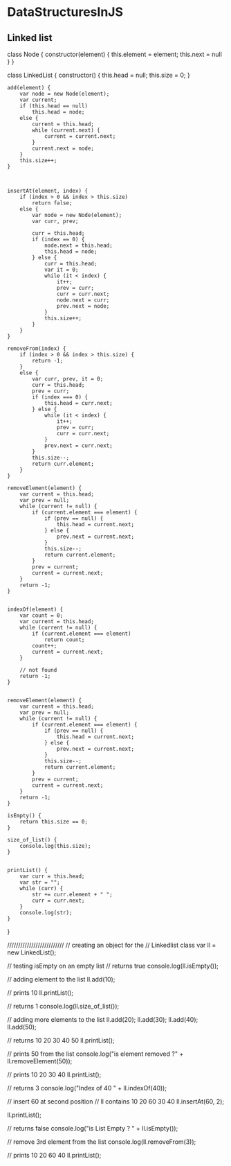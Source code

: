# DataStructuresInJS
## Linked list
class Node {
    constructor(element) {
        this.element = element;
        this.next = null
    }
}



class LinkedList {
    constructor() {
        this.head = null;
        this.size = 0;
    }

    add(element) {
        var node = new Node(element);
        var current;
        if (this.head == null)
            this.head = node;
        else {
            current = this.head;
            while (current.next) {
                current = current.next;
            }
            current.next = node;
        }
        this.size++;
    }



    insertAt(element, index) {
        if (index > 0 && index > this.size)
            return false;
        else {
            var node = new Node(element);
            var curr, prev;

            curr = this.head;
            if (index == 0) {
                node.next = this.head;
                this.head = node;
            } else {
                curr = this.head;
                var it = 0;
                while (it < index) {
                    it++;
                    prev = curr;
                    curr = curr.next;
                    node.next = curr;
                    prev.next = node;
                }
                this.size++;
            }
        }
    }

    removeFrom(index) {
        if (index > 0 && index > this.size) {
            return -1;
        }
        else {
            var curr, prev, it = 0;
            curr = this.head;
            prev = curr;
            if (index === 0) {
                this.head = curr.next;
            } else {
                while (it < index) {
                    it++;
                    prev = curr;
                    curr = curr.next;
                }
                prev.next = curr.next;
            }
            this.size--;
            return curr.element;
        }
    }

    removeElement(element) {
        var current = this.head;
        var prev = null;
        while (current != null) {
            if (current.element === element) {
                if (prev == null) {
                    this.head = current.next;
                } else {
                    prev.next = current.next;
                }
                this.size--;
                return current.element;
            }
            prev = current;
            current = current.next;
        }
        return -1;
    }


    indexOf(element) {
        var count = 0;
        var current = this.head;
        while (current != null) {
            if (current.element === element)
                return count;
            count++;
            current = current.next;
        }

        // not found 
        return -1;
    }


    removeElement(element) {
        var current = this.head;
        var prev = null;
        while (current != null) {
            if (current.element === element) {
                if (prev == null) {
                    this.head = current.next;
                } else {
                    prev.next = current.next;
                }
                this.size--;
                return current.element;
            }
            prev = current;
            current = current.next;
        }
        return -1;
    }

    isEmpty() {
        return this.size == 0;
    }

    size_of_list() {
        console.log(this.size);
    }


    printList() {
        var curr = this.head;
        var str = "";
        while (curr) {
            str += curr.element + " ";
            curr = curr.next;
        }
        console.log(str);
    }

}












//////////////////////////
// creating an object for the 
// Linkedlist class 
var ll = new LinkedList();

// testing isEmpty on an empty list 
// returns true 
console.log(ll.isEmpty());

// adding element to the list 
ll.add(10);

// prints 10 
ll.printList();

// returns 1 
console.log(ll.size_of_list());

// adding more elements to the list 
ll.add(20);
ll.add(30);
ll.add(40);
ll.add(50);

// returns 10 20 30 40 50 
ll.printList();

// prints 50 from the list 
console.log("is element removed ?" + ll.removeElement(50));

// prints 10 20 30 40 
ll.printList();

// returns 3 
console.log("Index of 40 " + ll.indexOf(40));

// insert 60 at second position 
// ll contains 10 20 60 30 40 
ll.insertAt(60, 2);

ll.printList();

// returns false 
console.log("is List Empty ? " + ll.isEmpty());

// remove 3rd element from the list 
console.log(ll.removeFrom(3));

// prints 10 20 60 40 
ll.printList(); 
